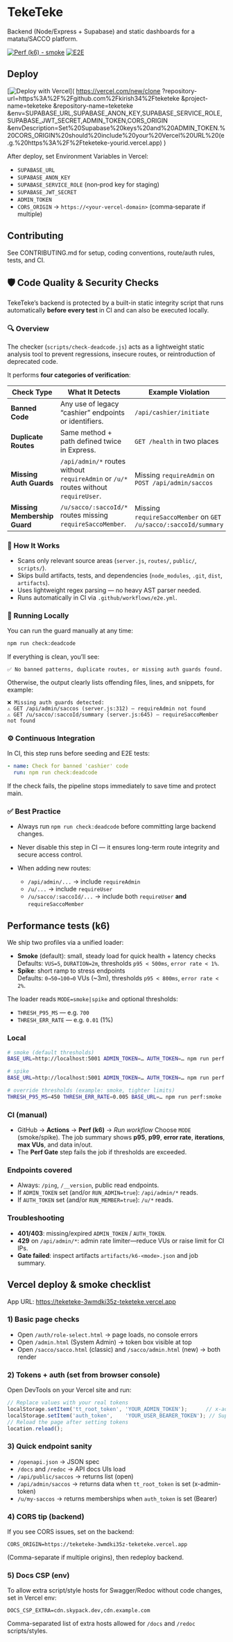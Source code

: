 ﻿# TekeTeke

Backend (Node/Express + Supabase) and static dashboards for a matatu/SACCO platform.

<!-- Badges: replace <ORG>/<REPO> with your repo path -->

[![Perf (k6) - smoke](https://github.com/kirish34/teketeke/actions/workflows/perf.yml/badge.svg?branch=main)](https://github.com/kirish34/teketeke/actions/workflows/perf.yml)
[![E2E](https://github.com/kirish34/teketeke/actions/workflows/e2e.yml/badge.svg?branch=main)](https://github.com/kirish34/teketeke/actions/workflows/e2e.yml)

## Deploy

[![Deploy with Vercel](https://vercel.com/button)](
  https://vercel.com/new/clone
  ?repository-url=https%3A%2F%2Fgithub.com%2Fkirish34%2Fteketeke
  &project-name=teketeke
  &repository-name=teketeke
  &env=SUPABASE_URL,SUPABASE_ANON_KEY,SUPABASE_SERVICE_ROLE,SUPABASE_JWT_SECRET,ADMIN_TOKEN,CORS_ORIGIN
  &envDescription=Set%20Supabase%20keys%20and%20ADMIN_TOKEN.%20CORS_ORIGIN%20should%20include%20your%20Vercel%20URL%20(e.g.%20https%3A%2F%2Fteketeke-yourid.vercel.app)
)

After deploy, set Environment Variables in Vercel:
- `SUPABASE_URL`
- `SUPABASE_ANON_KEY`
- `SUPABASE_SERVICE_ROLE` (non‑prod key for staging)
- `SUPABASE_JWT_SECRET`
- `ADMIN_TOKEN`
- `CORS_ORIGIN` → `https://<your-vercel-domain>` (comma‑separate if multiple)

## Contributing

See CONTRIBUTING.md for setup, coding conventions, route/auth rules, tests, and CI.

## 🛡️ Code Quality & Security Checks

TekeTeke’s backend is protected by a built-in static integrity script that runs automatically **before every test** in CI and can also be executed locally.

### 🔍 Overview

The checker (`scripts/check-deadcode.js`) acts as a lightweight static analysis tool to prevent regressions, insecure routes, or reintroduction of deprecated code.

It performs **four categories of verification**:

| Check Type                   | What It Detects                                                                      | Example Violation                                               | Status  |
| ---------------------------- | ------------------------------------------------------------------------------------ | --------------------------------------------------------------- | ------- |
| **Banned Code**              | Any use of legacy “cashier” endpoints or identifiers.                                | `/api/cashier/initiate`                                         | ❌ Error |
| **Duplicate Routes**         | Same method + path defined twice in Express.                                         | `GET /health` in two places                                     | ❌ Error |
| **Missing Auth Guards**      | `/api/admin/*` routes without `requireAdmin` or `/u/*` routes without `requireUser`. | Missing `requireAdmin` on `POST /api/admin/saccos`              | ❌ Error |
| **Missing Membership Guard** | `/u/sacco/:saccoId/*` routes missing `requireSaccoMember`.                           | Missing `requireSaccoMember` on `GET /u/sacco/:saccoId/summary` | ❌ Error |

### 🧠 How It Works

* Scans only relevant source areas (`server.js`, `routes/`, `public/`, `scripts/`).
* Skips build artifacts, tests, and dependencies (`node_modules`, `.git`, `dist`, `artifacts`).
* Uses lightweight regex parsing — no heavy AST parser needed.
* Runs automatically in CI via `.github/workflows/e2e.yml`.

### 🚦 Running Locally

You can run the guard manually at any time:

```bash
npm run check:deadcode
```

If everything is clean, you’ll see:

```
✅ No banned patterns, duplicate routes, or missing auth guards found.
```

Otherwise, the output clearly lists offending files, lines, and snippets, for example:

```
❌ Missing auth guards detected:
⚠️ GET /api/admin/saccos (server.js:312) — requireAdmin not found
⚠️ GET /u/sacco/:saccoId/summary (server.js:645) — requireSaccoMember not found
```

### ⚙️ Continuous Integration

In CI, this step runs before seeding and E2E tests:

```yaml
- name: Check for banned 'cashier' code
  run: npm run check:deadcode
```

If the check fails, the pipeline stops immediately to save time and protect main.

### ✅ Best Practice

* Always run `npm run check:deadcode` before committing large backend changes.
* Never disable this step in CI — it ensures long-term route integrity and secure access control.
* When adding new routes:

  * `/api/admin/...` → include `requireAdmin`
  * `/u/...` → include `requireUser`
  * `/u/sacco/:saccoId/...` → include both `requireUser` **and** `requireSaccoMember`

## Performance tests (k6)

We ship two profiles via a unified loader:

- **Smoke** (default): small, steady load for quick health + latency checks  
  Defaults: `VUS=5`, `DURATION=2m`, thresholds `p95 < 500ms`, `error rate < 1%`.
- **Spike**: short ramp to stress endpoints  
  Defaults: `0→50→100→0` VUs (~3m), thresholds `p95 < 800ms`, `error rate < 2%`.

The loader reads `MODE=smoke|spike` and optional thresholds:
- `THRESH_P95_MS` — e.g. `700`
- `THRESH_ERR_RATE` — e.g. `0.01` (1%)

### Local
```bash
# smoke (default thresholds)
BASE_URL=http://localhost:5001 ADMIN_TOKEN=… AUTH_TOKEN=… npm run perf:smoke

# spike
BASE_URL=http://localhost:5001 ADMIN_TOKEN=… AUTH_TOKEN=… npm run perf:spike

# override thresholds (example: smoke, tighter limits)
THRESH_P95_MS=450 THRESH_ERR_RATE=0.005 BASE_URL=… npm run perf:smoke
```

### CI (manual)

* GitHub → **Actions** → **Perf (k6)** → *Run workflow*
  Choose `MODE` (smoke/spike).
  The job summary shows **p95**, **p99**, **error rate**, **iterations**, **max VUs**, and data in/out.
* The **Perf Gate** step fails the job if thresholds are exceeded.

### Endpoints covered

* Always: `/ping`, `/__version`, public read endpoints.
* If `ADMIN_TOKEN` set (and/or `RUN_ADMIN=true`): `/api/admin/*` reads.
* If `AUTH_TOKEN` set (and/or `RUN_MEMBER=true`): `/u/*` reads.

### Troubleshooting

* **401/403**: missing/expired `ADMIN_TOKEN` / `AUTH_TOKEN`.
* **429** on `/api/admin/*`: admin rate limiter—reduce VUs or raise limit for CI IPs.
* **Gate failed**: inspect artifacts `artifacts/k6-<mode>.json` and job summary.

## Vercel deploy & smoke checklist

App URL: https://teketeke-3wmdki35z-teketeke.vercel.app

### 1) Basic page checks
- Open `/auth/role-select.html` → page loads, no console errors
- Open `/admin.html` (System Admin) → token box visible at top
- Open `/sacco/sacco.html` (classic) and `/sacco/admin.html` (new) → both render

### 2) Tokens + auth (set from browser console)
Open DevTools on your Vercel site and run:

```js
// Replace values with your real tokens
localStorage.setItem('tt_root_token', 'YOUR_ADMIN_TOKEN');      // x-admin-token for System Admin
localStorage.setItem('auth_token',    'YOUR_USER_BEARER_TOKEN'); // Supabase JWT for member routes
// Reload the page after setting tokens
location.reload();
```

### 3) Quick endpoint sanity

* `/openapi.json` → JSON spec
* `/docs` and `/redoc` → API docs UIs load
* `/api/public/saccos` → returns list (open)
* `/api/admin/saccos` → returns data when `tt_root_token` is set (x-admin-token)
* `/u/my-saccos` → returns memberships when `auth_token` is set (Bearer)

### 4) CORS tip (backend)

If you see CORS issues, set on the backend:

```
CORS_ORIGIN=https://teketeke-3wmdki35z-teketeke.vercel.app
```

(Comma-separate if multiple origins), then redeploy backend.

### 5) Docs CSP (env)

To allow extra script/style hosts for Swagger/Redoc without code changes, set in Vercel env:

```
DOCS_CSP_EXTRA=cdn.skypack.dev,cdn.example.com
```

Comma-separated list of extra hosts allowed for `/docs` and `/redoc` scripts/styles.
